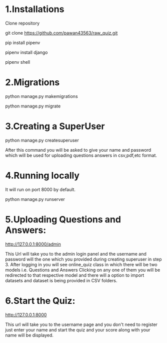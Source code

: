 # 1.Installations
Clone repository


   git clone https://github.com/pawan43563/raw_quiz.git
   
   
   pip install pipenv
   
   
   pipenv install django
   
   
   pipenv shell 
   
# 2.Migrations


  python manage.py makemigrations
  
  
  python manage.py migrate
  
# 3.Creating a SuperUser


   python manage.py createsuperuser
   
   
   After this command you will be asked to give your name and password which will be used for uploading questions answers in csv,pdf,etc format.

# 4.Running locally
   It will run on port 8000 by default.
   
   
   python manage.py runserver

# 5.Uploading Questions and Answers:
   http://127.0.0.1:8000/admin
   
   
   This Url will take you to the admin login panel and the username and password will the one which you provided during creating superuser in step 3.
   After logging in you will see online_quiz class in which there will be two models i.e. Questions and Answers Clicking on any one of them you will be redirected to that
   respective model and there will a option to import datasets and dataset is being provided in CSV folders.

# 6.Start the Quiz:
  http://127.0.0.1:8000
  
  
  This url will take you to the username page and you don't need to register just enter your name and start the quiz and your score along with your name will be displayed.
  
  
   
